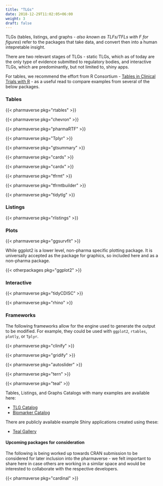 ```yaml
---
title: "TLGs"
date: 2018-12-29T11:02:05+06:00
weight: 3
draft: false
---
```


TLGs (tables, listings, and graphs _- also known as TLFs/TFLs with F for figures_) refer to the packages that take data, and convert then into a human 
intepretable insight. 

There are two relevant stages of TLGs - static TLGs, which as of today are the 
only type of evidence submitted to regulatory bodies, and interactive TLGs, which are predominantly,
but not limited to, shiny apps.

For tables, we recommend the effort from R Consortium - [Tables in Clinical Trials with R](https://rconsortium.github.io/rtrs-wg/) - as a useful
read to compare examples from several of the below packages.

### Tables

{{< pharmaverse pkg="rtables" >}}

{{< pharmaverse pkg="chevron" >}}

{{< pharmaverse pkg="pharmaRTF" >}}

{{< pharmaverse pkg="Tplyr" >}}

{{< pharmaverse pkg="gtsummary" >}}

{{< pharmaverse pkg="cards" >}}

{{< pharmaverse pkg="cardx" >}}

{{< pharmaverse pkg="tfrmt" >}}

{{< pharmaverse pkg="tfrmtbuilder" >}}

{{< pharmaverse pkg="tidytlg" >}}

### Listings

{{< pharmaverse pkg="rlistings" >}}

### Plots

{{< pharmaverse pkg="ggsurvfit" >}}

While ggplot2 is a lower level, non-pharma specific plotting package. It is universally 
accepted as the package for graphics, so included here and as a non-pharma package.

{{< otherpackages pkg="ggplot2" >}}

### Interactive

{{< pharmaverse pkg="tidyCDISC" >}}

{{< pharmaverse pkg="rhino" >}}

### Frameworks

The following frameworks allow for the engine used to generate the output to be modified.
For example, they could be used with `ggplot2`, `rtables`, `plotly`, or `Tplyr`.

{{< pharmaverse pkg="clinify" >}}

{{< pharmaverse pkg="gridify" >}}

{{< pharmaverse pkg="autoslider" >}}

{{< pharmaverse pkg="tern" >}}

{{< pharmaverse pkg="teal" >}}

Tables, Listings, and Graphs Catalogs with many examples are available here:
- [TLG Catalog](https://insightsengineering.github.io/tlg-catalog/)
- [Biomarker Catalog](https://insightsengineering.github.io/biomarker-catalog/)

There are publicly available example Shiny applications created using these:
- [Teal Gallery](https://insightsengineering.github.io/teal.gallery/)

#### Upcoming packages for consideration

The following is being worked up towards CRAN submission to be considered for later inclusion into the pharmaverse - we felt important to share here in case others are working in a similar space and would be interested to collaborate with the respective developers.

{{< pharmaverse pkg="cardinal" >}}
